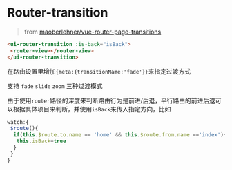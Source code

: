 # Router-transition

> from [maoberlehner/vue-router-page-transitions](https://github.com/maoberlehner/vue-router-page-transitions)

<router-transition-index></router-transition-index>



```html
<ui-router-transition :is-back="isBack">
 <router-view></router-view>
</ui-router-transition>
```

在路由设置里增加`{meta:{transitionName:'fade'}}`来指定过渡方式

支持 `fade` `slide` `zoom` 三种过渡模式



由于使用`router`路径的深度来判断路由行为是前进/后退，平行路由的前进后退可以根据具体项目来判断，并使用`isBack`来传入指定方向，比如

```javascript
watch:{
 $route(){
  if(this.$route.to.name == 'home' && this.$route.from.name =='index'){
   this.isBack=true
  }
 }
}
```